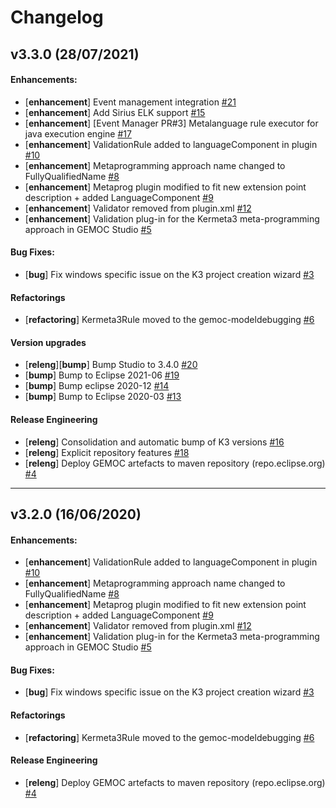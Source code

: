 # Changelog

## v3.3.0 (28/07/2021)

#### Enhancements:

- [**enhancement**] Event management integration [#21](https://github.com/eclipse/gemoc-studio-execution-java/pull/21)
- [**enhancement**] Add Sirius ELK support [#15](https://github.com/eclipse/gemoc-studio-execution-java/pull/15)
- [**enhancement**] [Event Manager PR#3] Metalanguage rule executor for java execution engine [#17](https://github.com/eclipse/gemoc-studio-execution-java/pull/17)
- [**enhancement**] ValidationRule added to languageComponent in plugin [#10](https://github.com/eclipse/gemoc-studio-execution-java/pull/10)
- [**enhancement**] Metaprogramming approach name changed to FullyQualifiedName [#8](https://github.com/eclipse/gemoc-studio-execution-java/pull/8)
- [**enhancement**] Metaprog plugin modified to fit new extension point description + added LanguageComponent [#9](https://github.com/eclipse/gemoc-studio-execution-java/pull/9)
- [**enhancement**] Validator removed from plugin.xml [#12](https://github.com/eclipse/gemoc-studio-execution-java/pull/12)
- [**enhancement**] Validation plug-in for the Kermeta3 meta-programming approach in GEMOC Studio [#5](https://github.com/eclipse/gemoc-studio-execution-java/pull/5)

#### Bug Fixes:

- [**bug**] Fix windows specific issue on the K3 project creation wizard [#3](https://github.com/eclipse/gemoc-studio-execution-java/pull/3)

#### Refactorings

- [**refactoring**] Kermeta3Rule moved to the gemoc-modeldebugging [#6](https://github.com/eclipse/gemoc-studio-execution-java/pull/6)

#### Version upgrades

- [**releng**][**bump**] Bump Studio to 3.4.0 [#20](https://github.com/eclipse/gemoc-studio-execution-java/pull/20)
- [**bump**] Bump to Eclipse 2021-06 [#19](https://github.com/eclipse/gemoc-studio-execution-java/pull/19)
- [**bump**] Bump eclipse 2020-12 [#14](https://github.com/eclipse/gemoc-studio-execution-java/pull/14)
- [**bump**] Bump to Eclipse 2020-03 [#13](https://github.com/eclipse/gemoc-studio-execution-java/pull/13)

#### Release Engineering

- [**releng**] Consolidation and automatic bump of K3 versions [#16](https://github.com/eclipse/gemoc-studio-execution-java/pull/16)
- [**releng**] Explicit repository features [#18](https://github.com/eclipse/gemoc-studio-execution-java/pull/18)
- [**releng**] Deploy GEMOC artefacts to maven repository (repo.eclipse.org) [#4](https://github.com/eclipse/gemoc-studio-execution-java/pull/4)

---

## v3.2.0 (16/06/2020)

#### Enhancements:

- [**enhancement**] ValidationRule added to languageComponent in plugin [#10](https://github.com/eclipse/gemoc-studio-execution-java/pull/10)
- [**enhancement**] Metaprogramming approach name changed to FullyQualifiedName [#8](https://github.com/eclipse/gemoc-studio-execution-java/pull/8)
- [**enhancement**] Metaprog plugin modified to fit new extension point description + added LanguageComponent [#9](https://github.com/eclipse/gemoc-studio-execution-java/pull/9)
- [**enhancement**] Validator removed from plugin.xml [#12](https://github.com/eclipse/gemoc-studio-execution-java/pull/12)
- [**enhancement**] Validation plug-in for the Kermeta3 meta-programming approach in GEMOC Studio [#5](https://github.com/eclipse/gemoc-studio-execution-java/pull/5)

#### Bug Fixes:

- [**bug**] Fix windows specific issue on the K3 project creation wizard [#3](https://github.com/eclipse/gemoc-studio-execution-java/pull/3)

#### Refactorings

- [**refactoring**] Kermeta3Rule moved to the gemoc-modeldebugging [#6](https://github.com/eclipse/gemoc-studio-execution-java/pull/6)

#### Release Engineering

- [**releng**] Deploy GEMOC artefacts to maven repository (repo.eclipse.org) [#4](https://github.com/eclipse/gemoc-studio-execution-java/pull/4)
